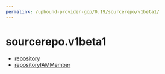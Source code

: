 ```yaml
---
permalink: /upbound-provider-gcp/0.19/sourcerepo/v1beta1/
---
```


# sourcerepo.v1beta1



* [repository](repository.md)
* [repositoryIAMMember](repositoryIAMMember.md)